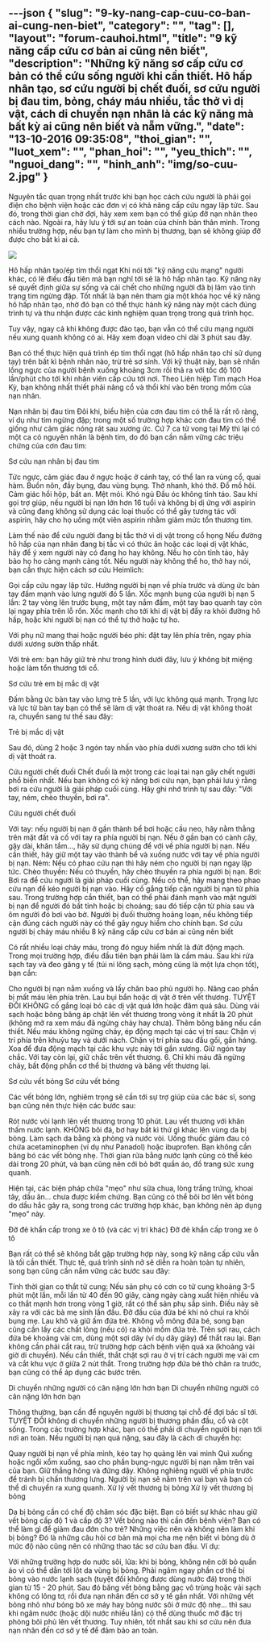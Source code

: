 ---json
{
    "slug": "9-ky-nang-cap-cuu-co-ban-ai-cung-nen-biet",
    "category": "",
    "tag": [],
    "layout": "forum-cauhoi.html",
    "title": "9 kỹ năng cấp cứu cơ bản ai cũng nên biết",
    "description": "Những kỹ năng sơ cấp cứu cơ bản có thể cứu sống người khi cần thiết. Hô hấp nhân tạo, sơ cứu người bị chết đuối, sơ cứu người bị đau tim, bỏng, cháy máu nhiều, tắc thở vì dị vật, cách di chuyển nạn nhân là các kỹ năng mà bất kỳ ai cũng nên biết và nẵm vững.",
    "date": "13-10-2016 09:35:08",
    "thoi_gian": "",
    "luot_xem": "",
    "phan_hoi": "",
    "yeu_thich": "",
    "nguoi_dang": "",
    "hinh_anh": "img/so-cuu-2.jpg"
}
---
Nguyên tắc quan trọng nhất trước khi bạn học cách cứu người là phải gọi điện cho bệnh viện hoặc các đơn vị có khả năng cấp cứu ngay lập tức. Sau đó, trong thời gian chờ đợi, hãy xem xem bạn có thể giúp đỡ nạn nhân theo cách nào. Ngoài ra, hãy lưu ý tới sự an toàn của chính bản thân mình. Trong nhiều trường hợp, nếu bạn tự làm cho mình bị thương, bạn sẽ không giúp đỡ được cho bất kì ai cả.

![](http://medihub-forum.vinaas.com/img/ky-thuat-cuu-ho2.jpg)

Hô hấp nhân tạo/ép tim thổi ngạt
Khi nói tới "kỹ năng cứu mạng" người khác, có lẽ điều đầu tiên mà bạn nghĩ tới sẽ là hô hấp nhân tạo. Kỹ năng này sẽ quyết định giữa sự sống và cái chết cho những người đã bị lâm vào tình trạng tim ngừng đập. Tốt nhất là bạn nên tham gia một khóa học về kỹ năng hô hấp nhân tạo, nhờ đó bạn có thể thực hành kỹ năng này một cách đúng trình tự và thu nhận được các kinh nghiệm quan trọng trong quá trình học.

Tuy vậy, ngay cả khi không được đào tạo, bạn vẫn có thể cứu mạng người nếu xung quanh không có ai. Hãy xem đoạn video chỉ dài 3 phút sau đây.



Bạn có thể thực hiện quá trình ép tim thổi ngạt (hô hấp nhân tạo chỉ sử dụng tay) trên bất kì bệnh nhân nào, trừ trẻ sơ sinh. Với kỹ thuật này, bạn sẽ nhấn lồng ngực của người bệnh xuống khoảng 3cm rồi thả ra với tốc độ 100 lần/phút cho tới khi nhân viên cấp cứu tới nơi. Theo Liên hiệp Tim mạch Hoa Kỳ, bạn không nhất thiết phải nâng cổ và thổi khí vào bên trong mồm của nạn nhân.

Nạn nhân bị đau tim
Đôi khi, biểu hiện của cơn đau tim có thể là rất rõ ràng, ví dụ như tim ngừng đập; trong một số trường hợp khác cơn đau tim có thể giống như cảm giác nóng rát sau xương ức. Cứ 7 ca tử vong tại Mỹ thì lại có một ca có nguyên nhân là bệnh tim, do đó bạn cần nắm vững các triệu chứng của cơn đau tim:

Sơ cứu nạn nhân bị đau tim

Tức ngực, cảm giác đau ở ngực hoặc ở cánh tay, có thể lan ra vùng cổ, quai hàm.
Buồn nôn, đầy bụng, đau vùng bụng.
Thở nhanh, khó thở.
Đổ mồ hôi.
Cảm giác hồi hộp, bất an.
Mệt mỏi.
Khó ngủ
Đầu óc không tỉnh táo.
Sau khi gọi trợ giúp, nếu người bị nạn lớn hơn 16 tuổi và không bị dị ứng với aspirin và cũng đang không sử dụng các loại thuốc có thể gây tương tác với aspirin, hãy cho họ uống một viên aspirin nhằm giảm mức tổn thương tim.

Làm thế nào để cứu người đang bị tắc thở vì dị vật trong cổ họng
Nếu đường hô hấp của nạn nhân đang bị tắc vì có thức ăn hoặc các loại dị vật khác, hãy để ý xem người này có đang ho hay không. Nếu họ còn tỉnh táo, hãy bảo họ ho càng mạnh càng tốt. Nếu người này không thể ho, thở hay nói, bạn cần thực hiện cách sơ cứu Heimlich:

Gọi cấp cứu ngay lập tức.
Hướng người bị nạn về phía trước và dùng ức bàn tay đấm mạnh vào lưng người đó 5 lần.
Xốc mạnh bụng của người bị nạn 5 lần: 2 tay vòng lên trước bụng, một tay nắm đấm, một tay bao quanh tay còn lại ngay phía trên lỗ rốn.
Xốc mạnh cho tới khi dị vật bị đẩy ra khỏi đường hô hấp, hoặc khi người bị nạn có thể tự thở hoặc tự ho.


Với phụ nữ mang thai hoặc người béo phì: đặt tay lên phía trên, ngay phía dưới xương sườn thấp nhất.

Với trẻ em: bạn hãy giữ trẻ như trong hình dưới đây, lưu ý không bịt miệng hoặc làm tổn thương tới cổ.

Sơ cứu trẻ em bị mắc dị vật 

Đấm bằng ức bàn tay vào lưng trẻ 5 lần, với lực không quá mạnh. Trọng lực và lực từ bàn tay bạn có thể sẽ làm dị vật thoát ra. Nếu dị vật không thoát ra, chuyển sang tư thế sau đây:

Trẻ bị mắc dị vật 

Sau đó, dùng 2 hoặc 3 ngón tay nhấn vào phía dưới xương sườn cho tới khi dị vật thoát ra.

Cứu người chết đuối
Chết đuối là một trong các loại tai nạn gây chết người phổ biến nhất. Nếu bạn không có kỹ năng bơi cứu nạn, bạn phải lưu ý rằng bơi ra cứu người là giải pháp cuối cùng. Hãy ghi nhớ trình tự sau đây: "Với tay, ném, chèo thuyền, bơi ra".

Cứu người chết đuối

Với tay: nếu người bị nạn ở gần thành bể bơi hoặc cầu neo, hãy nằm thẳng trên mặt đất và cố với tay ra phía người bị nạn. Nếu ở gần bạn có cành cây, gậy dài, khăn tắm…, hãy sử dụng chúng để với về phía người bị nạn. Nếu cần thiết, hãy giữ một tay vào thành bể và xuống nước với tay về phía người bị nạn.
Ném: Nếu có phao cứu nạn thì hãy ném cho người bị nạn ngay lập tức.
Chèo thuyền: Nếu có thuyền, hãy chèo thuyền ra phía người bị nạn.
Bơi: Bơi ra để cứu người là giải pháp cuối cùng. Nếu có thể, hãy mang theo phao cứu nạn để kéo người bị nạn vào. Hãy cố gắng tiếp cận người bị nạn từ phía sau. Trong trường hợp cần thiết, bạn có thể phải đánh mạnh vào mặt người bị nạn để người đó bất tỉnh hoặc bị choáng; sau đó tiếp cận từ phía sau và ôm người đó bơi vào bờ. Người bị đuối thường hoảng loạn, nếu không tiếp cận đúng cách người này có thể gây nguy hiểm cho chính bạn.
Sơ cứu người bị chảy máu nhiều
8 kỹ năng cấp cứu cơ bản ai cũng nên biết

Có rất nhiều loại chảy máu, trong đó nguy hiểm nhất là đứt động mạch. Trong mọi trường hợp, điều đầu tiên bạn phải làm là cầm máu. Sau khi rửa sạch tay và đeo găng y tế (túi ni lông sạch, mỏng cũng là một lựa chọn tốt), bạn cần:

Cho người bị nạn nằm xuống và lấy chăn bao phủ người họ. Nâng cao phần bị mất máu lên phía trên.
Lau bụi bẩn hoặc dị vật ở trên vết thương. TUYỆT ĐỐI KHÔNG cố gắng loại bỏ các dị vật quá lớn hoặc đâm quá sâu.
Dùng vải sạch hoặc bông băng áp chặt lên vết thương trong vòng ít nhất là 20 phút (không mở ra xem máu đã ngừng chảy hay chưa).
Thêm bông băng nếu cần thiết.
Nếu máu không ngừng chảy, ép động mạch tại các vị trí sau:
Chặn vị trí phía trên khuỷu tay và dưới nách.
Chặn vị trí phía sau đầu gối, gần háng.
Xoa để đưa động mạch tại các khu vực này tới gần xương. Giữ ngón tay chắc. Với tay còn lại, giữ chắc trên vết thương.
6. Chỉ khi máu đã ngừng chảy, bất động phần cơ thể bị thương và băng vết thương lại.

Sơ cứu vết bỏng
Sơ cứu vết bỏng

Các vết bỏng lớn, nghiêm trọng sẽ cần tới sự trợ giúp của các bác sĩ, song bạn cũng nên thực hiện các bước sau:

Rót nước vòi lạnh lên vết thương trong 10 phút.
Lau vết thương với khăn thấm nước lạnh. KHÔNG bôi đá, bơ hay bất kì thứ gì khác lên vùng da bị bỏng.
Làm sạch da bằng xà phòng và nước vòi.
Uống thuốc giảm đau có chứa acetaminophen (ví dụ như Panadol) hoặc ibuprofen.
Bạn không cần băng bó các vết bỏng nhẹ. Thời gian rửa bằng nước lạnh cũng có thể kéo dài trong 20 phút, và bạn cũng nên cởi bỏ bớt quần áo, đồ trang sức xung quanh.

Hiện tại, các biện pháp chữa "mẹo" như sữa chua, lòng trắng trứng, khoai tây, dầu ăn… chưa được kiểm chứng. Bạn cũng có thể bôi bơ lên vết bỏng do dầu hắc gây ra, song trong các trường hợp khác, bạn không nên áp dụng "mẹo" này.

Đỡ đẻ khẩn cấp trong xe ô tô (và các vị trí khác)
Đỡ đẻ khẩn cấp trong xe ô tô

Bạn rất có thể sẽ không bắt gặp trường hợp này, song kỹ năng cấp cứu vẫn là tối cần thiết. Thực tế, quá trình sinh nở sẽ diễn ra hoàn toàn tự nhiên, song bạn cũng cần nắm vững các bước sau đây:

Tính thời gian co thắt tử cung: Nếu sản phụ có cơn co tử cung khoảng 3-5 phút một lần, mỗi lần từ 40 đến 90 giây, càng ngày càng xuất hiện nhiều và co thắt mạnh hơn trong vòng 1 giờ, rất có thể sản phụ sắp sinh. Điều này sẽ xảy ra với các bà mẹ sinh lần đầu.
Đỡ đầu của đứa bé khi nó chui ra khỏi bụng mẹ.
Lau khô và giữ ấm đứa trẻ. Không vỗ mông đứa bé, song bạn cũng cần lấy các chất lỏng (nếu có) ra khỏi mồm đứa trẻ.
Trên sợi rau, cách đứa bé khoảng vài cm, dùng một sợi dây (ví dụ dây giày) để thắt rau lại.
Bạn không cần phải cắt rau, trừ trường hợp cách bệnh viện quá xa (khoảng vài giờ di chuyển). Nếu cần thiết, thắt chặt sợi rau ở vị trí cách người mẹ vài cm và cắt khu vực ở giữa 2 nút thắt.
Trong trường hợp đứa bé thò chân ra trước, bạn cũng có thể áp dụng các bước trên.

Di chuyển những người có cân nặng lớn hơn bạn
Di chuyển những người có cân nặng lớn hơn bạn

Thông thường, bạn cần để nguyên người bị thương tại chỗ để đợi bác sĩ tới. TUYỆT ĐỐI không di chuyển những người bị thương phần đầu, cổ và cột sống. Trong các trường hợp khác, bạn có thể phải di chuyển người bị nạn tới nơi an toàn. Nếu người bị nạn quá nặng, sau đây là cách di chuyển họ:

Quay người bị nạn về phía mình, kéo tay họ quàng lên vai mình
Quì xuống hoặc ngồi xổm xuống, sao cho phần bụng-ngực người bị nạn nằm trên vai của bạn.
Giữ thẳng hông và đứng dậy. Không nghiêng người về phía trước để tránh bị chấn thương lưng.
Người bị nạn sẽ nằm trên vai bạn và bạn có thể di chuyển ra xung quanh.
Xử lý vết thương bị bỏng
Xử lý vết thương bị bỏng

Da bị bỏng cần có chế độ chăm sóc đặc biệt. Bạn có biết sự khác nhau giữ vết bỏng cấp độ 1 và cấp độ 3? Vết bỏng nào thì cần đến bệnh viện? Bạn có thể làm gì để giảm đau đớn cho trẻ? Những việc nên và không nên làm khi bị bỏng? Đó là những câu hỏi cơ bản mà mọi cha mẹ nên biết vì bỏng dù ở mức độ nào cũng nên có những thao tác sơ cứu ban đầu. Ví dụ:

Với những trường hợp do nước sôi, lửa: khi bị bỏng, không nên cởi bỏ quần áo vì có thể dẫn tới lột da vùng bị bỏng. Phải ngâm ngay phần cơ thể bị bỏng vào nước lạnh sạch (tuyệt đối không được dùng nước đá) trong thời gian từ 15 - 20 phút. Sau đó băng vết bỏng bằng gạc vô trùng hoặc vải sạch không có lông tơ, rồi đưa nạn nhân đến cơ sở y tế gần nhất.
Với những vết bỏng nhỏ như bỏng bô xe máy hay bỏng nước sôi ở mức độ nhẹ... thì sau khi ngâm nước (hoặc dội nước nhiều lần) có thể dùng thuốc mỡ đặc trị phỏng bôi phủ lên vết thương. Tuy nhiên, tốt nhất sau khi sơ cứu nên đưa nạn nhân đến cơ sở y tế để đảm bảo an toàn.